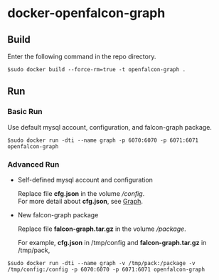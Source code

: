 # docker-openfalcon-graph

## Build

Enter the following command in the repo directory.

```
$sudo docker build --force-rm=true -t openfalcon-graph .
```

## Run

### Basic Run

Use default mysql account, configuration, and falcon-graph package.

```
$sudo docker run -dti --name graph -p 6070:6070 -p 6071:6071 openfalcon-graph
```

### Advanced Run

+ Self-defined mysql account and configuration

  Replace file **cfg.json** in the volume */config*.  
  For more detail about **cfg.json**, see [Graph](http://book.open-falcon.com/zh/install/graph.html).

+ New falcon-graph package

  Replace file **falcon-graph.tar.gz** in the volume */package*.
  
  For example, **cfg.json** in /tmp/config and **falcon-graph.tar.gz** in /tmp/pack,

```
$sudo docker run -dti --name graph -v /tmp/pack:/package -v /tmp/config:/config -p 6070:6070 -p 6071:6071 openfalcon-graph
```
